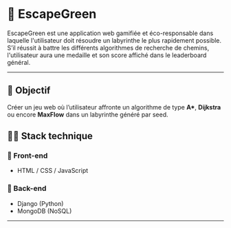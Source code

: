 # 🌱 EscapeGreen

EscapeGreen est une application web gamifiée et éco-responsable dans laquelle l'utilisateur doit résoudre un labyrinthe le plus rapidement possible.  
S’il réussit à battre les différents algorithmes de recherche de chemins, l'utilisateur aura une medaille et son score affiché dans le leaderboard général.  

---

## 🎯 Objectif

Créer un jeu web où l’utilisateur affronte un algorithme de type **A\***, **Dijkstra** ou encore **MaxFlow** dans un labyrinthe généré par seed.

## 🧑‍💻 Stack technique

### 🔹 Front-end
- HTML / CSS / JavaScript

### 🔹 Back-end
- Django (Python)
- MongoDB (NoSQL)

---